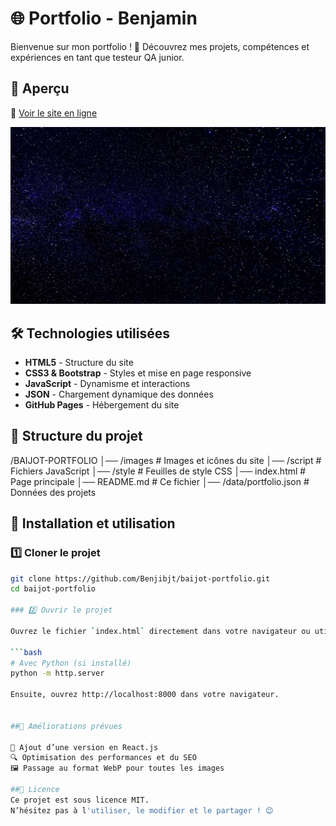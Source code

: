 # 🌐 Portfolio - Benjamin

Bienvenue sur mon portfolio ! 🚀 Découvrez mes projets, compétences et expériences en tant que testeur QA junior.

## 🎨 Aperçu

🔗 [Voir le site en ligne](https://benjibjt.github.io/baijot-portfolio/)  

![Aperçu du portfolio](images/banner.webp)

## 🛠️ Technologies utilisées

- **HTML5** - Structure du site  
- **CSS3 & Bootstrap** - Styles et mise en page responsive  
- **JavaScript** - Dynamisme et interactions  
- **JSON** - Chargement dynamique des données  
- **GitHub Pages** - Hébergement du site  

## 📂 Structure du projet
/BAIJOT-PORTFOLIO
│── /images          # Images et icônes du site
│── /script          # Fichiers JavaScript
│── /style           # Feuilles de style CSS
│── index.html       # Page principale
│── README.md        # Ce fichier
│── /data/portfolio.json # Données des projets

## 🚀 Installation et utilisation

### 1️⃣ Cloner le projet

```bash
git clone https://github.com/Benjibjt/baijot-portfolio.git
cd baijot-portfolio

### 2️⃣ Ouvrir le projet

Ouvrez le fichier `index.html` directement dans votre navigateur ou utilisez un serveur local pour le tester :

```bash
# Avec Python (si installé)
python -m http.server 

Ensuite, ouvrez http://localhost:8000 dans votre navigateur.


##📌 Améliorations prévues

🌟 Ajout d’une version en React.js
🔍 Optimisation des performances et du SEO
🖼️ Passage au format WebP pour toutes les images

##📜 Licence
Ce projet est sous licence MIT.
N’hésitez pas à l'utiliser, le modifier et le partager ! 😊